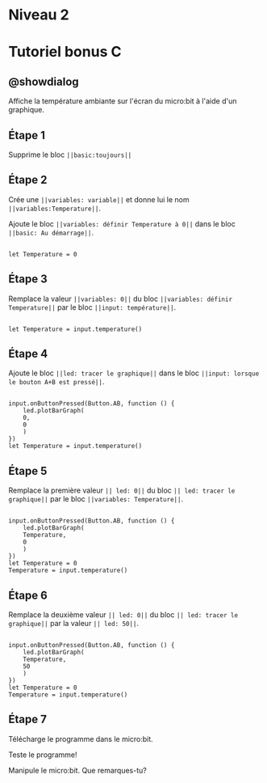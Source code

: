# Niveau 2

# Tutoriel bonus C

## @showdialog

Affiche la température ambiante sur l'écran du micro:bit à l'aide d'un graphique.

## Étape 1

Supprime le bloc ``||basic:toujours||``

## Étape 2

Crée une ``||variables: variable||`` et donne lui le nom ``||variables:Temperature||``.

Ajoute le bloc ``||variables: définir Temperature à 0||`` dans le bloc ``||basic: Au démarrage||``.

```blocks

let Temperature = 0

```

## Étape 3

Remplace la valeur ``||variables: 0||`` du bloc ``||variables: définir Temperature||`` par le bloc ``||input: température||``. 

```blocks

let Temperature = input.temperature()

```

## Étape 4

Ajoute le bloc ``||led: tracer le graphique||`` dans le bloc ``||input: lorsque le bouton A+B est pressé||``.

```blocks

input.onButtonPressed(Button.AB, function () {
    led.plotBarGraph(
    0,
    0
    )
})
let Temperature = input.temperature()

```

## Étape 5

Remplace la première valeur ``|| led: 0||`` du bloc ``|| led: tracer le graphique||`` par le bloc ``||variables: Temperature||``.

```blocks

input.onButtonPressed(Button.AB, function () {
    led.plotBarGraph(
    Temperature,
    0
    )
})
let Temperature = 0
Temperature = input.temperature()

```

## Étape 6

Remplace la deuxième valeur ``|| led: 0||`` du bloc ``|| led: tracer le graphique||`` par la valeur ``|| led: 50||``.

```blocks

input.onButtonPressed(Button.AB, function () {
    led.plotBarGraph(
    Temperature,
    50
    )
})
let Temperature = 0
Temperature = input.temperature()

```

## Étape 7

Télécharge le programme dans le micro:bit.

Teste le programme!

Manipule le micro:bit. Que remarques-tu?